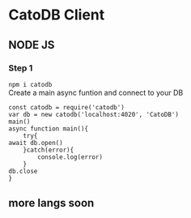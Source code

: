 # CatoDB Client
## NODE JS
### Step 1
`npm i catodb`<br/>
Create a main async funtion and connect to your DB
```
const catodb = require('catodb')
var db = new catodb('localhost:4020', 'CatoDB')
main()
async function main(){
    try{
await db.open()
    }catch(error){
        console.log(error)
    }
db.close
}
```
## more langs soon